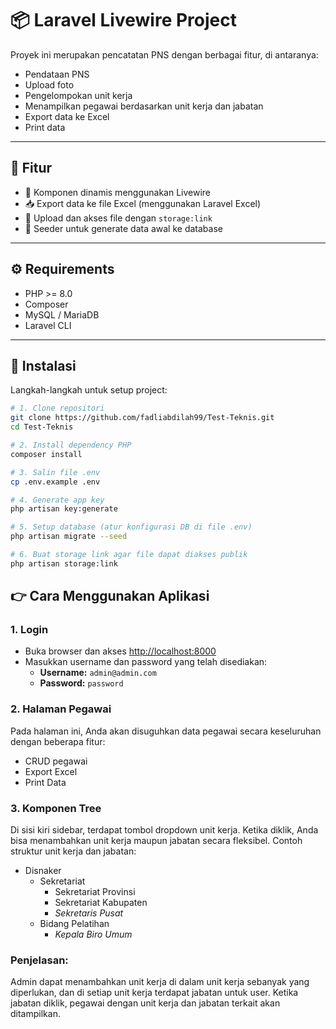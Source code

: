 # 📦 Laravel Livewire Project

Proyek ini merupakan pencatatan PNS dengan berbagai fitur, di antaranya:

-   Pendataan PNS
-   Upload foto
-   Pengelompokan unit kerja
-   Menampilkan pegawai berdasarkan unit kerja dan jabatan
-   Export data ke Excel
-   Print data

---

## 🧰 Fitur

-   🔄 Komponen dinamis menggunakan Livewire
-   📥 Export data ke file Excel (menggunakan Laravel Excel)
-   📂 Upload dan akses file dengan `storage:link`
-   🌱 Seeder untuk generate data awal ke database

---

## ⚙️ Requirements

-   PHP >= 8.0
-   Composer
-   MySQL / MariaDB
-   Laravel CLI

---

## 🚀 Instalasi

Langkah-langkah untuk setup project:

```bash
# 1. Clone repositori
git clone https://github.com/fadliabdilah99/Test-Teknis.git
cd Test-Teknis

# 2. Install dependency PHP
composer install

# 3. Salin file .env
cp .env.example .env

# 4. Generate app key
php artisan key:generate

# 5. Setup database (atur konfigurasi DB di file .env)
php artisan migrate --seed

# 6. Buat storage link agar file dapat diakses publik
php artisan storage:link
```


## 👉 Cara Menggunakan Aplikasi

### 1. Login

- Buka browser dan akses [http://localhost:8000](http://localhost:8000)
- Masukkan username dan password yang telah disediakan:
  - **Username:** `admin@admin.com`
  - **Password:** `password`

### 2. Halaman Pegawai

Pada halaman ini, Anda akan disuguhkan data pegawai secara keseluruhan dengan beberapa fitur:
- CRUD pegawai
- Export Excel
- Print Data

### 3. Komponen Tree

Di sisi kiri sidebar, terdapat tombol dropdown unit kerja. Ketika diklik, Anda bisa menambahkan unit kerja maupun jabatan secara fleksibel. Contoh struktur unit kerja dan jabatan:

- Disnaker
  - Sekretariat
    - Sekretariat Provinsi
    - Sekretariat Kabupaten
    - *Sekretaris Pusat*
  - Bidang Pelatihan
    - *Kepala Biro Umum*

### Penjelasan:

Admin dapat menambahkan unit kerja di dalam unit kerja sebanyak yang diperlukan, dan di setiap unit kerja terdapat jabatan untuk user. Ketika jabatan diklik, pegawai dengan unit kerja dan jabatan terkait akan ditampilkan.
